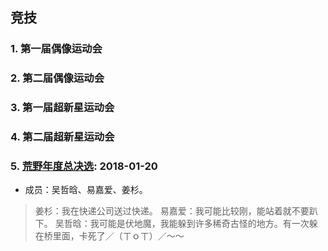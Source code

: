 ## 竞技

### 1. 第一届偶像运动会

### 2. 第二届偶像运动会

### 3. 第一届超新星运动会

### 4. 第二届超新星运动会

### 5. [荒野年度总决选](https://www.bilibili.com/video/av18533645): 2018-01-20

  -  成员：吴哲晗、易嘉爱、姜杉。
  
  > 姜杉：我在快递公司送过快递。
  > 易嘉爱：我可能比较刚，能站着就不要趴下。
  > 吴哲晗：我可能是伏地魔，我能躲到许多稀奇古怪的地方。有一次躲在桥里面，卡死了／（ㄒｏㄒ）／～～

